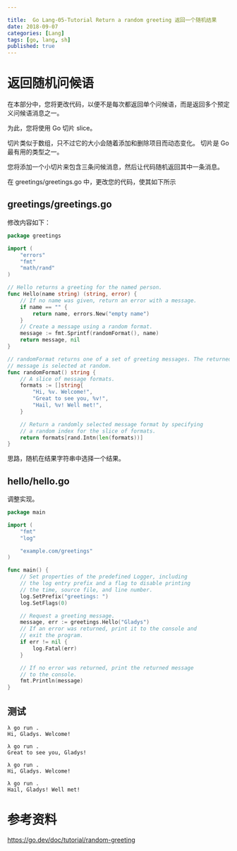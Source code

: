 ```yaml
---

title:  Go Lang-05-Tutorial Return a random greeting 返回一个随机结果
date: 2018-09-07
categories: [Lang]
tags: [go, lang, sh]
published: true
---
```


# 返回随机问候语

在本部分中，您将更改代码，以便不是每次都返回单个问候语，而是返回多个预定义问候语消息之一。

为此，您将使用 Go 切片 slice。 

切片类似于数组，只不过它的大小会随着添加和删除项目而动态变化。 切片是 Go 最有用的类型之一。

您将添加一个小切片来包含三条问候消息，然后让代码随机返回其中一条消息。 

在 greetings/greetings.go 中，更改您的代码，使其如下所示

## greetings/greetings.go

修改内容如下：

```go
package greetings

import (
    "errors"
    "fmt"
    "math/rand"
)

// Hello returns a greeting for the named person.
func Hello(name string) (string, error) {
    // If no name was given, return an error with a message.
    if name == "" {
        return name, errors.New("empty name")
    }
    // Create a message using a random format.
    message := fmt.Sprintf(randomFormat(), name)
    return message, nil
}

// randomFormat returns one of a set of greeting messages. The returned
// message is selected at random.
func randomFormat() string {
    // A slice of message formats.
    formats := []string{
        "Hi, %v. Welcome!",
        "Great to see you, %v!",
        "Hail, %v! Well met!",
    }

    // Return a randomly selected message format by specifying
    // a random index for the slice of formats.
    return formats[rand.Intn(len(formats))]
}
```

思路，随机在结果字符串中选择一个结果。

## hello/hello.go

调整实现。

```go
package main

import (
    "fmt"
    "log"

    "example.com/greetings"
)

func main() {
    // Set properties of the predefined Logger, including
    // the log entry prefix and a flag to disable printing
    // the time, source file, and line number.
    log.SetPrefix("greetings: ")
    log.SetFlags(0)

    // Request a greeting message.
    message, err := greetings.Hello("Gladys")
    // If an error was returned, print it to the console and
    // exit the program.
    if err != nil {
        log.Fatal(err)
    }

    // If no error was returned, print the returned message
    // to the console.
    fmt.Println(message)
}
```

## 测试

```
λ go run .
Hi, Gladys. Welcome!

λ go run .
Great to see you, Gladys!

λ go run .
Hi, Gladys. Welcome!

λ go run .
Hail, Gladys! Well met!
```

# 参考资料

https://go.dev/doc/tutorial/random-greeting


